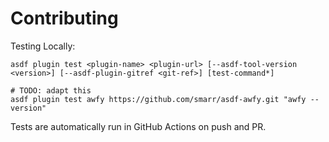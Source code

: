 # Contributing

Testing Locally:

```shell
asdf plugin test <plugin-name> <plugin-url> [--asdf-tool-version <version>] [--asdf-plugin-gitref <git-ref>] [test-command*]

# TODO: adapt this
asdf plugin test awfy https://github.com/smarr/asdf-awfy.git "awfy --version"
```

Tests are automatically run in GitHub Actions on push and PR.
